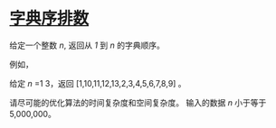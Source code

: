 # [字典序排数](https://leetcode-cn.com/problems/lexicographical-numbers/)

给定一个整数 *n*, 返回从 *1* 到 *n* 的字典顺序。

例如，

给定 *n* =1 3，返回 [1,10,11,12,13,2,3,4,5,6,7,8,9] 。

请尽可能的优化算法的时间复杂度和空间复杂度。 输入的数据 *n* 小于等于 5,000,000。


